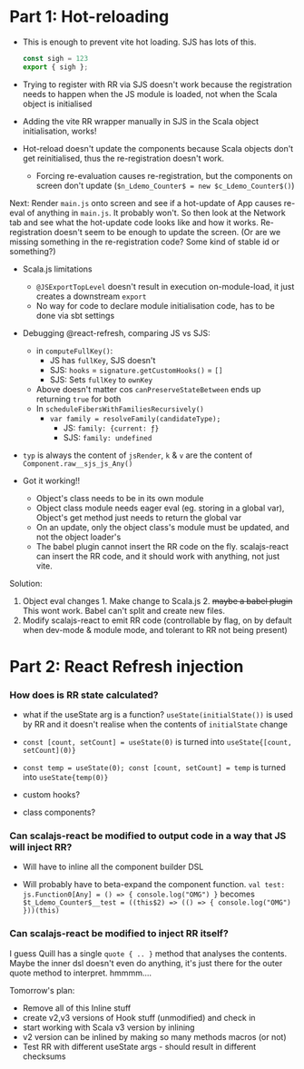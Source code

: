 Part 1: Hot-reloading
=====================

* This is enough to prevent vite hot loading. SJS has lots of this.

    ```js
    const sigh = 123
    export { sigh };
    ```

* Trying to register with RR via SJS doesn't work because the registration needs to happen when the JS module is loaded, not when the Scala object is initialised

* Adding the vite RR wrapper manually in SJS in the Scala object initialisation, works!

* Hot-reload doesn't update the components because Scala objects don't get reinitialised, thus the re-registration doesn't work.
  * Forcing re-evaluation causes re-registration, but the components on screen don't update (`$n_Ldemo_Counter$ = new $c_Ldemo_Counter$()`)

Next: Render `main.js` onto screen and see if a hot-update of App causes re-eval of anything in `main.js`. It probably won't.
      So then look at the Network tab and see what the hot-update code looks like and how it works. Re-registration doesn't seem to be enough to update the screen. (Or are we missing something in the re-registration code? Some kind of stable id or something?)

* Scala.js limitations
  * `@JSExportTopLevel` doesn't result in execution on-module-load, it just creates a downstream `export`
  * No way for code to declare module initialisation code, has to be done via sbt settings

* Debugging @react-refresh, comparing JS vs SJS:
  * in `computeFullKey()`:
    * JS has `fullKey`, SJS doesn't
    * SJS: `hooks` = `signature.getCustomHooks()` = `[]`
    * SJS: Sets `fullKey` to `ownKey`
  * Above doesn't matter cos `canPreserveStateBetween` ends up returning `true` for both
  * In `scheduleFibersWithFamiliesRecursively()`
    * `var family = resolveFamily(candidateType);`
      * JS: `family: {current: ƒ}`
      * SJS: `family: undefined`

* `typ` is always the content of `jsRender`, `k` & `v` are the content of `Component.raw__sjs_js_Any()`

* Got it working!!
  * Object's class needs to be in its own module
  * Object class module needs eager eval (eg. storing in a global var), Object's get method just needs to return the global var
  * On an update, only the object class's module must be updated, and not the object loader's
  * The babel plugin cannot insert the RR code on the fly. scalajs-react can insert the RR code, and it should work with anything, not just vite.

Solution:
  1. Object eval changes
    1. Make change to Scala.js
    2. ~~maybe a babel plugin~~ This wont work. Babel can't split and create new files.
  2. Modify scalajs-react to emit RR code (controllable by flag, on by default when dev-mode & module mode, and tolerant to RR not being present)

Part 2: React Refresh injection
===============================

### How does is RR state calculated?

* what if the useState arg is a function?
  `useState(initialState())` is used by RR and it doesn't realise when the contents of `initialState` change

* `const [count, setCount] = useState(0)` is turned into `useState{[count, setCount](0)}`
* `const temp = useState(0); const [count, setCount] = temp` is turned into `useState{temp(0)}`

* custom hooks?
* class components?

### Can scalajs-react be modified to output code in a way that JS will inject RR?

* Will have to inline all the component builder DSL

* Will probably have to beta-expand the component function.
  `val test: js.Function0[Any] = () => { console.log("OMG") }`
  becomes
  `$t_Ldemo_Counter$__test = ((this$2) => (() => { console.log("OMG") }))(this)`


### Can scalajs-react be modified to inject RR itself?



I guess Quill has a single `quote { .. }` method that analyses the contents. Maybe the inner dsl doesn't even do anything, it's just there for the outer quote method to interpret. hmmmm....


Tomorrow's plan:
  * Remove all of this Inline stuff
  * create v2,v3 versions of Hook stuff (unmodified) and check in
  * start working with Scala v3 version by inlining
  * v2 version can be inlined by making so many methods macros (or not)
  * Test RR with different useState args - should result in different checksums
